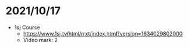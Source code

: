 # 2021/10/17
- 1sj Course
  - https://www.1sj.tv/html/rrxt/index.html?version=1634029802000
  - Video mark: 2